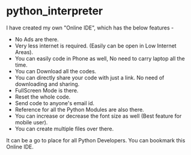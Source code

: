 # python_interpreter
I have created my own "Online IDE", which has the below features -  
- No Ads are there.
- Very less internet is required. (Easily can be open in Low Internet Areas).
- You can easily code in Phone as well, No need to carry laptop all the time.
- You can Download all the codes.
- You can directly share your code with just a link. No need of downloading and sharing.
- FullScreen Mode is there.
- Reset the whole code.
- Send code to anyone's email id.
- Reference for all the Python Modules are also there. 
- You can increase or decrease the font size as well (Best feature for mobile user). 
- You can create multiple files over there.

It can be a go to place for all Python Developers. You can bookmark this Online IDE. 


